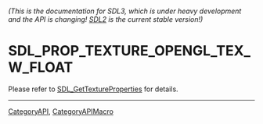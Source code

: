 ###### (This is the documentation for SDL3, which is under heavy development and the API is changing! [SDL2](https://wiki.libsdl.org/SDL2/) is the current stable version!)
# SDL_PROP_TEXTURE_OPENGL_TEX_W_FLOAT

Please refer to [SDL_GetTextureProperties](SDL_GetTextureProperties) for details.

----
[CategoryAPI](CategoryAPI), [CategoryAPIMacro](CategoryAPIMacro)

